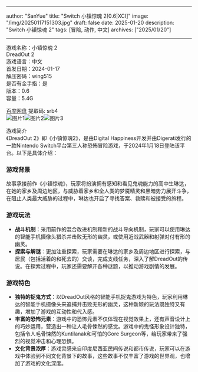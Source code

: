 
---
author: "SanYue"
title: "Switch 小镇惊魂 2[0.6|XCI]"
image: "/img/20250117151303.jpg"
draft: false
date: 2025-01-20
description: "Switch 小镇惊魂 2"
tags: [冒险, 动作, 中文]
archives: ["2025/01/20"]

---

游戏名称：小镇惊魂 2   
DreadOut 2    
游戏语言：中文  
首发日期：2024-01-17  
解压密码：wing515  
是否有金手指：是  
版本：0.6   
容量：5.4G

[百度网盘](https://pan.baidu.com/s/1T6uIts_oGBCFn9Vcr7YMzg) 提取码: srb4  
![图片1](/img/769a89.jpg)![图片2](/img/01de97.jpg)![图片3](/img/d58b8f.jpg)  

游戏简介  
《DreadOut 2》即《小镇惊魂2》，是由Digital Happiness开发并由Digerati发行的一款Nintendo Switch平台第三人称恐怖冒险游戏，于2024年1月18日登陆该平台。以下是具体介绍：

### 游戏背景
故事承接前作《小镇惊魂》，玩家将扮演拥有感知和看见鬼魂能力的高中生琳达，在她的家乡及周边地区，与威胁着家乡和全人类的梦魇精灵和黑暗势力展开斗争，在阻止人类最大威胁的过程中，琳达也开启了寻找答案、救赎和被接受的旅程。

### 游戏玩法
- **战斗机制**：采用前作的混合改进机制和新的战斗导向机制，玩家可以使用琳达的智能手机摄像头猎杀并击败无形的幽灵，或使用近战武器和射弹对付有形的幽灵。
- **探索与解谜**：更加注重探索，玩家需要在琳达的家乡及周边地区进行探索，与居民（包括活着的和死去的）交谈，完成支线任务，深入了解DreadOut的传说。在探索过程中，玩家还需要解开各种谜题，以推动游戏剧情的发展。

### 游戏特色
- **独特的捉鬼方式**：以DreadOut风格的智能手机捉鬼游戏为特色，玩家利用琳达的智能手机摄像头来追捕并击败无形的幽灵，这种新颖的玩法既独特又有趣，增加了游戏的互动性和代入感。
- **丰富的恐怖元素**：游戏中的恐怖元素不仅体现在视觉效果上，还有声音设计上的巧妙运用，营造出一种让人毛骨悚然的感觉。游戏中的鬼怪形象设计独特，包括令人毛骨悚然的Kuntilanak和可怕的Gore Surgeon等，给玩家带来了强烈的视觉冲击和心理恐惧。
- **文化背景浓厚**：游戏灵感来自印度尼西亚民间传说和都市传说，玩家可以在游戏中体验到不同文化背景下的故事，这些故事不仅丰富了游戏的世界观，也增加了游戏的文化深度。
